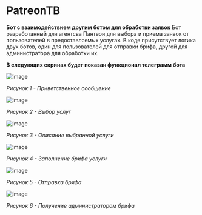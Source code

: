 # PatreonTB
**Бот с взаимодействием другим ботом для обработки заявок**
Бот разработанный для агентсва Пантеон для выбора и приема заявок от пользователей в предоставляемых услугах. В коде присутствует логика двух ботов, один для пользователей для отправки брифа, другой для администратора для обработки их.

**В следующих скринах будет показан функционал телеграмм бота**

![image](https://github.com/user-attachments/assets/8cf8374b-68c7-4954-a0be-7ec869c745f2)

*Рисунок 1 - Приветственное сообщение*

![image](https://github.com/user-attachments/assets/b49cc782-d2dd-4d76-b549-98a1360414f8)

*Рисунок 2 - Выбор услуг*

![image](https://github.com/user-attachments/assets/ab9d430c-ea34-4263-b1b1-59c513802976)

*Рисунок 3 - Описание выбранной услуги*

![image](https://github.com/user-attachments/assets/71e214c2-5e2d-4a89-85ee-adc69e24e2e3)

*Рисунок 4 - Заполнение брифа услуги*

![image](https://github.com/user-attachments/assets/2110cbf4-bd6e-4ece-94c0-c85a72098fb0)

*Рисунок 5 - Отправка брифа*

![image](https://github.com/user-attachments/assets/c4a92e3f-8b17-4bf3-b821-77f5dbf12b77)

*Рисунок 6 - Получение администратором брифа* 
